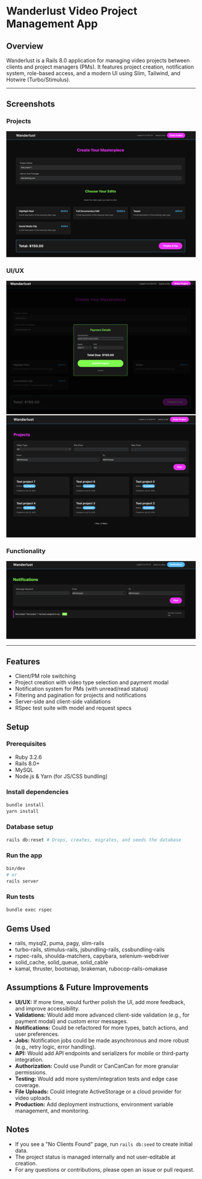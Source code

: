 # Wanderlust Video Project Management App

## Overview
Wanderlust is a Rails 8.0 application for managing video projects between clients and project managers (PMs). It features project creation, notification system, role-based access, and a modern UI using Slim, Tailwind, and Hotwire (Turbo/Stimulus).

---

## Screenshots

### Projects
![Projects List](app/assets/images/1.png)

### UI/UX
![Create Project](app/assets/images/2.png)
![Client Projects](app/assets/images/3.png)

### Functionality
![Notifications](app/assets/images/4.png)

---

## Features
- Client/PM role switching
- Project creation with video type selection and payment modal
- Notification system for PMs (with unread/read status)
- Filtering and pagination for projects and notifications
- Server-side and client-side validations
- RSpec test suite with model and request specs

## Setup

### Prerequisites
- Ruby 3.2.6
- Rails 8.0+
- MySQL
- Node.js & Yarn (for JS/CSS bundling)

### Install dependencies
```sh
bundle install
yarn install
```

### Database setup
```sh
rails db:reset # Drops, creates, migrates, and seeds the database
```

### Run the app
```sh
bin/dev
# or
rails server
```

### Run tests
```sh
bundle exec rspec
```

## Gems Used
- rails, mysql2, puma, pagy, slim-rails
- turbo-rails, stimulus-rails, jsbundling-rails, cssbundling-rails
- rspec-rails, shoulda-matchers, capybara, selenium-webdriver
- solid_cache, solid_queue, solid_cable
- kamal, thruster, bootsnap, brakeman, rubocop-rails-omakase

## Assumptions & Future Improvements
- **UI/UX:** If more time, would further polish the UI, add more feedback, and improve accessibility.
- **Validations:** Would add more advanced client-side validation (e.g., for payment modal) and custom error messages.
- **Notifications:** Could be refactored for more types, batch actions, and user preferences.
- **Jobs:** Notification jobs could be made asynchronous and more robust (e.g., retry logic, error handling).
- **API:** Would add API endpoints and serializers for mobile or third-party integration.
- **Authorization:** Could use Pundit or CanCanCan for more granular permissions.
- **Testing:** Would add more system/integration tests and edge case coverage.
- **File Uploads:** Could integrate ActiveStorage or a cloud provider for video uploads.
- **Production:** Add deployment instructions, environment variable management, and monitoring.

## Notes
- If you see a "No Clients Found" page, run `rails db:seed` to create initial data.
- The project status is managed internally and not user-editable at creation.
- For any questions or contributions, please open an issue or pull request.
